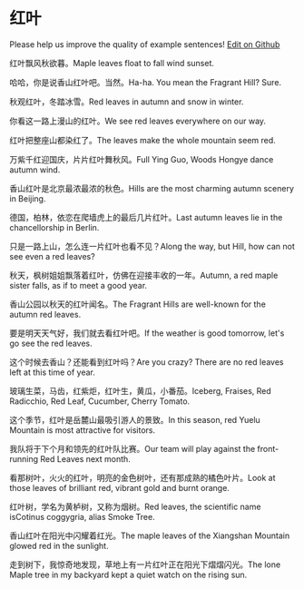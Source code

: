 # 红叶

Please help us improve the quality of example sentences! [Edit on Github](https://github.com/jiyushe/jiyu-example-sentence-source/blob/main/chinese/hongye.md)

<p><span class="chinese">红叶飘风秋欲暮。</span><span class="english">Maple leaves float to fall wind sunset.</span></p>

<p><span class="chinese">哈哈，你是说香山红叶吧。当然。</span><span class="english">Ha-ha. You mean the Fragrant Hill? Sure.</span></p>

<p><span class="chinese">秋观红叶，冬踏冰雪。</span><span class="english">Red leaves in autumn and snow in winter.</span></p>

<p><span class="chinese">你看这一路上漫山的红叶。</span><span class="english">We see red leaves everywhere on our way.</span></p>

<p><span class="chinese">红叶把整座山都染红了。</span><span class="english">The leaves make the whole mountain seem red.</span></p>

<p><span class="chinese">万紫千红迎国庆，片片红叶舞秋风。</span><span class="english">Full Ying Guo, Woods Hongye dance autumn wind.</span></p>

<p><span class="chinese">香山红叶是北京最浓最浓的秋色。</span><span class="english">Hills are the most charming autumn scenery in Beijing.</span></p>

<p><span class="chinese">德国，柏林，依恋在爬墙虎上的最后几片红叶。</span><span class="english">Last autumn leaves lie in the chancellorship in Berlin.</span></p>

<p><span class="chinese">只是一路上山，怎么连一片红叶也看不见？</span><span class="english">Along the way, but Hill, how can not see even a red leaves?</span></p>

<p><span class="chinese">秋天，枫树姐姐飘落着红叶，仿佛在迎接丰收的一年。</span><span class="english">Autumn, a red maple sister falls, as if to meet a good year.</span></p>

<p><span class="chinese">香山公园以秋天的红叶闻名。</span><span class="english">The Fragrant Hills are well-known for the autumn red leaves.</span></p>

<p><span class="chinese">要是明天天气好，我们就去看红叶吧。</span><span class="english">If the weather is good tomorrow, let's go see the red leaves.</span></p>

<p><span class="chinese">这个时候去香山？还能看到红叶吗？</span><span class="english">Are you crazy? There are no red leaves left at this time of year.</span></p>

<p><span class="chinese">玻璃生菜，马齿，红紫炬，红叶生，黄瓜，小番茄。</span><span class="english">Iceberg, Fraises, Red Radicchio, Red Leaf, Cucumber, Cherry Tomato.</span></p>

<p><span class="chinese">这个季节，红叶是岳麓山最吸引游人的景致。</span><span class="english">In this season, red Yuelu Mountain is most attractive for visitors.</span></p>

<p><span class="chinese">我队将于下个月和领先的红叶队比赛。</span><span class="english">Our team will play against the front-running Red Leaves next month.</span></p>

<p><span class="chinese">看那树叶，火火的红叶，明亮的金色树叶，还有那成熟的橘色叶片。</span><span class="english">Look at those leaves of brilliant red, vibrant gold and burnt orange.</span></p>

<p><span class="chinese">红叶树，学名为黄栌树，又称为烟树。</span><span class="english">Red leaves, the scientific name isCotinus coggygria, alias Smoke Tree.</span></p>

<p><span class="chinese">香山红叶在阳光中闪耀着红光。</span><span class="english">The maple leaves of the Xiangshan Mountain glowed red in the sunlight.</span></p>

<p><span class="chinese">走到树下，我惊奇地发现，草地上有一片红叶正在阳光下熠熠闪光。</span><span class="english">The lone Maple tree in my backyard kept a quiet watch on the rising sun.</span></p>

